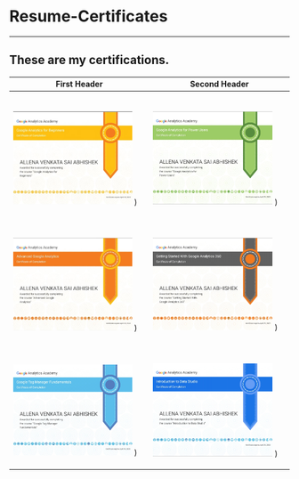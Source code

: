 # Resume-Certificates
-----------------
These are my certifications.
-----------------

First Header | Second Header
------------ | -------------
<br> <br><img src="https://github.com/avs-abhishek123/Resume-Certificates/blob/master/Google%20Certifiation/images/Google%20Analytics%20for%20Beginners.jpeg" width="90%" height="50%"> )<br><br> | <br> <br><img src="https://github.com/avs-abhishek123/Resume-Certificates/blob/master/Google%20Certifiation/images/Google%20Analytics%20for%20Power%20Users.jpeg" width="90%" height="50%"> )<br><br>
<br> <br><img src="https://github.com/avs-abhishek123/Resume-Certificates/blob/master/Google%20Certifiation/images/Advanced%20Google%20Analytics.jpeg" width="90%" height="50%"> )<br><br> | <br> <br><img src="https://github.com/avs-abhishek123/Resume-Certificates/blob/master/Google%20Certifiation/images/Google%20Analytics%20360.jpeg" width="90%" height="50%"> )<br><br>
<br> <br><img src="https://github.com/avs-abhishek123/Resume-Certificates/blob/master/Google%20Certifiation/images/Google%20Tag%20manager%20Fundamentals.jpeg" width="90%" height="50%"> )<br><br> | <br> <br><img src="https://github.com/avs-abhishek123/Resume-Certificates/blob/master/Google%20Certifiation/images/Introduction%20to%20Data%20studio.jpeg" width="90%" height="50%"> )<br><br>
